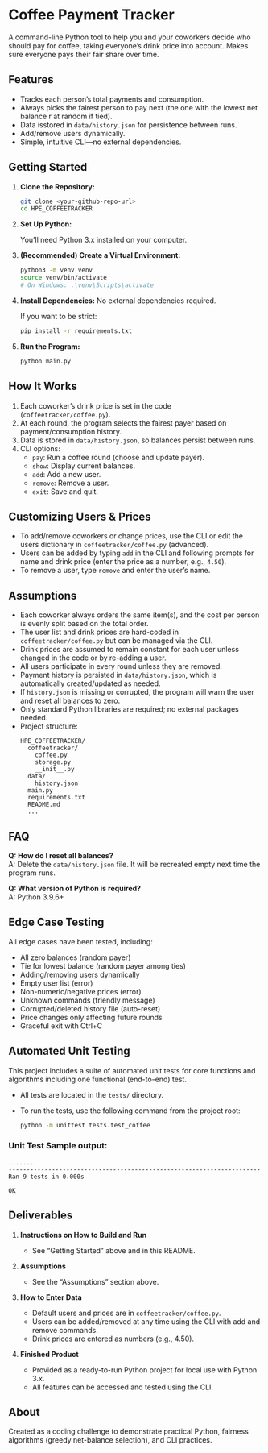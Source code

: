 # Coffee Payment Tracker

A command-line Python tool to help you and your coworkers decide who should pay for coffee, taking everyone’s drink price into account. Makes sure everyone pays their fair share over time.

## Features

- Tracks each person’s total payments and consumption.
- Always picks the fairest person to pay next (the one with the lowest net balance r at random if tied).
- Data isstored in `data/history.json` for persistence between runs.
- Add/remove users dynamically.
- Simple, intuitive CLI—no external dependencies.

## Getting Started

1. **Clone the Repository:**

    ```sh
    git clone <your-github-repo-url>
    cd HPE_COFFEETRACKER
    ```

2. **Set Up Python:**

    You’ll need Python 3.x installed on your computer.

3. **(Recommended) Create a Virtual Environment:**

    ```sh
    python3 -m venv venv
    source venv/bin/activate  
    # On Windows: .\venv\Scripts\activate
    ```

4. **Install Dependencies:**
    No external dependencies required.

    If you want to be strict:

    ```sh
    pip install -r requirements.txt
    ```

5. **Run the Program:**

    ```sh
    python main.py
    ```

## How It Works

1. Each coworker’s drink price is set in the code (`coffeetracker/coffee.py`).
2. At each round, the program selects the fairest payer based on payment/consumption history.
3. Data is stored in `data/history.json`, so balances persist between runs.
4. CLI options:
    - `pay`: Run a coffee round (choose and update payer).
    - `show`: Display current balances.
    - `add`: Add a new user.
    - `remove`: Remove a user.
    - `exit`: Save and quit.

## Customizing Users & Prices

- To add/remove coworkers or change prices, use the CLI or edit the users dictionary in `coffeetracker/coffee.py` (advanced).
- Users can be added by typing `add` in the CLI and following prompts for name and drink price (enter the price as a number, e.g., `4.50`).
- To remove a user, type `remove` and enter the user’s name.

## Assumptions

- Each coworker always orders the same item(s), and the cost per person is evenly split based on the total order.
- The user list and drink prices are hard-coded in `coffeetracker/coffee.py` but can be managed via the CLI.
- Drink prices are assumed to remain constant for each user unless changed in the code or by re-adding a user.
- All users participate in every round unless they are removed.
- Payment history is persisted in `data/history.json`, which is automatically created/updated as needed.
- If `history.json` is missing or corrupted, the program will warn the user and reset all balances to zero.
- Only standard Python libraries are required; no external packages needed.
- Project structure:
    ```
    HPE_COFFEETRACKER/
      coffeetracker/
        coffee.py
        storage.py
        __init__.py
      data/
        history.json
      main.py
      requirements.txt
      README.md
      ...
    ```

## FAQ

**Q: How do I reset all balances?**  
A: Delete the `data/history.json` file. It will be recreated empty next time the program runs.

**Q: What version of Python is required?**  
A: Python 3.9.6+

## Edge Case Testing

All edge cases have been tested, including:

- All zero balances (random payer)
- Tie for lowest balance (random payer among ties)
- Adding/removing users dynamically
- Empty user list (error)
- Non-numeric/negative prices (error)
- Unknown commands (friendly message)
- Corrupted/deleted history file (auto-reset)
- Price changes only affecting future rounds
- Graceful exit with Ctrl+C

## Automated Unit Testing

This project includes a suite of automated unit tests for core functions and algorithms including one functional (end-to-end) test.

- All tests are located in the `tests/` directory.
- To run the tests, use the following command from the project root:

    ```sh
    python -m unittest tests.test_coffee
    ```

### Unit Test Sample output:


```
.......
----------------------------------------------------------------------
Ran 9 tests in 0.000s

OK
```

## Deliverables

1. **Instructions on How to Build and Run**
    - See “Getting Started” above and in this README.

2. **Assumptions**
    - See the “Assumptions” section above.

3. **How to Enter Data**
    - Default users and prices are in `coffeetracker/coffee.py`.
    - Users can be added/removed at any time using the CLI with add and remove commands.
    - Drink prices are entered as numbers (e.g., 4.50).

4. **Finished Product**
    - Provided as a ready-to-run Python project for local use with Python 3.x.
    - All features can be accessed and tested using the CLI.

## About

Created as a coding challenge to demonstrate practical Python, fairness algorithms (greedy net-balance selection), and CLI practices.